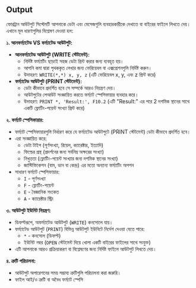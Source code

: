 
## Output

ফোরট্রান আউটপুট সিস্টেমটি আপনাকে ডেটা এবং মেসেজগুলি ব্যবহারকারীকে দেখাতে বা বাইরের ফাইলে লিখতে দেয়। এখানে মূল ধারণাগুলির বিশ্লেষণ দেওয়া হল:

**১. আনফর্ম্যাটেড VS ফর্ম্যাটেড আউটপুট:**

- **আনফর্ম্যাটেড আউটপুট (WRITE স্টেটমেন্ট):**
    - নির্দিষ্ট ফর্ম্যাটিং ছাড়াই সহজ ডেটা প্রিন্ট করার জন্য ব্যবহৃত হয়।
    - আপনি কমা দ্বারা পৃথককৃত লেখার জন্য ভেরিয়েবল বা এক্সপ্রেশনগুলি নির্দিষ্ট করুন।
    - উদাহরণ: `WRITE(*,*) x, y, z` (এটি ভেরিয়েবল x, y, এবং z প্রিন্ট করে)
- **ফর্ম্যাটেড আউটপুট (PRINT স্টেটমেন্ট):**
    - ডেটা কীভাবে প্রদর্শিত হবে সে সম্পর্কে আরও নিয়ন্ত্রণ দেয়।
    - আউটপুটের লেআউট সংজ্ঞায়িত করতে ফর্ম্যাট স্পেসিফায়ার ব্যবহার করে।
    - উদাহরণ: `PRINT *, 'Result:', F10.2` (এটি "Result:" এর পরে 2 দশমিক স্থানের সাথে একটি ফ্লোটিং-পয়েন্ট সংখ্যা প্রিন্ট করে)

**২. ফর্ম্যাট স্পেসিফায়ার:**

- ফর্ম্যাট স্পেসিফায়ারগুলি নির্ধারণ করে যে ফর্ম্যাটেড আউটপুটে (PRINT স্টেটমেন্ট) ডেটা কীভাবে প্রদর্শিত হবে।
- এরা সংজ্ঞায়িত করে:
    - ডেটা টাইপ (পূর্ণসংখ্যা, রিয়েল, ক্যারেক্টার, ইত্যাদি)
    - ফিল্ডের প্রস্থ (প্রদর্শনের জন্য সর্বনিম্ন অক্ষরের সংখ্যা)
    - নিখুততা (ফ্লোটিং-পয়েন্ট সংখ্যার জন্য দশমিক স্থানের সংখ্যা)
    - জাস্টিফিকেশন (বাম, ডান বা কেন্দ্র) এর মতো অন্যান্য ফর্ম্যাটিং অপশন
- সাধারণ ফর্ম্যাট স্পেসিফায়ার:
    - `I` - পূর্ণসংখ্যা
    - `F` - ফ্লোটিং-পয়েন্ট
    - `E` - বৈজ্ঞানিক সংকেত
    - `A` - ক্যারেক্টার স্ট্রিং

**৩. আউটপুট ইউনিট নিয়ন্ত্রণ:**

- ডিফল্টরূপে, অফর্ম্যাটেড আউটপুট (`WRITE`) কনসোলে যায়।
- ফর্ম্যাটেড আউটপুট (`PRINT`) বিভিন্ন আউটপুট ইউনিটে নির্দেশ দেওয়া যেতে পারে:
    - `*` - কনসোল (ডিফল্ট)
    - ইউনিট নম্বর (`OPEN` স্টেটমেন্ট দিয়ে খোলা একটি বাইরের ফাইলের সাথে সংযুক্ত)
- এটি আপনাকে আরও প্রক্রিয়াকরণ বা বিশ্লেষণের জন্য নির্দিষ্ট ফাইলে আউটপুট লিখতে দেয়।

**৪. ত্রুটি পরিচালনা:**

- আউটপুট অপারেশনের সময় সম্ভাব্য ত্রুটিগুলি পরিচালনা করা জরুরি।
- ফাইল আই/ও ত্রুটি বা অবৈধ ফর্ম্যাট স্পেসি
